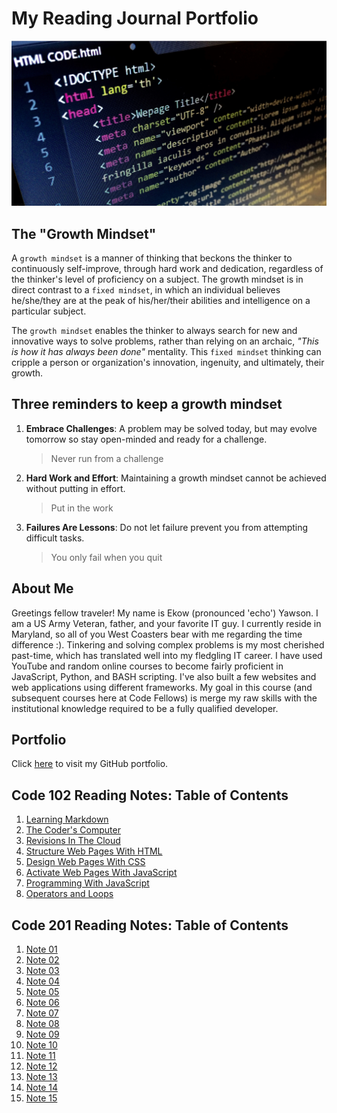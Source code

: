 # My Reading Journal Portfolio

![HTML Image](images/html-structure.png)

## The "Growth Mindset"

A `growth mindset` is a manner of thinking that beckons the thinker to continuously self-improve, through hard work and dedication, regardless of the thinker's level of proficiency on a subject. The growth mindset is in direct contrast to a `fixed mindset`, in which an individual believes he/she/they are at the peak of his/her/their abilities and intelligence on a particular subject.

The `growth mindset` enables the thinker to always search for new and innovative ways to solve problems, rather than relying on an archaic, *"This is how it has always been done"* mentality. This `fixed mindset` thinking can cripple a person or organization's innovation, ingenuity, and ultimately, their growth.

## Three reminders to keep a growth mindset

1. **Embrace Challenges**: A problem may be solved today, but may evolve tomorrow so stay open-minded and ready for a challenge.
   > Never run from a challenge
2. **Hard Work and Effort**: Maintaining a growth mindset cannot be achieved without putting in effort.
   > Put in the work
3. **Failures Are Lessons**: Do not let failure prevent you from attempting difficult tasks.
   > You only fail when you quit

## About Me

Greetings fellow traveler! My name is Ekow (pronounced 'echo') Yawson. I am a US Army Veteran, father, and your favorite IT guy. I currently reside in Maryland, so all of you West Coasters bear with me regarding the time difference :). Tinkering and solving complex problems is my most cherished past-time, which has translated well into my fledgling IT career. I have used YouTube and random online courses to become fairly proficient in JavaScript, Python, and BASH scripting. I've also built a few websites and web applications using different frameworks. My goal in this course (and subsequent courses here at Code Fellows) is merge my raw skills with the institutional knowledge required to be a fully qualified developer.

## Portfolio

Click [here](https://github.com/ekowyawson) to visit my GitHub portfolio.

## Code 102 Reading Notes: Table of Contents

1. [Learning Markdown](https://ekowyawson.github.io/reading-notes/102-notes/1_learning-markdown)
1. [The Coder's Computer](https://ekowyawson.github.io/reading-notes/102-notes/2_the-coders-computer)
1. [Revisions In The Cloud](https://ekowyawson.github.io/reading-notes/102-notes/3_revisions-and-the-cloud)
1. [Structure Web Pages With HTML](https://ekowyawson.github.io/reading-notes/102-notes/4_structure-web-pages-with-html)
1. [Design Web Pages With CSS](https://ekowyawson.github.io/reading-notes/102-notes/5_design_web_pages_with_css)
1. [Activate Web Pages With JavaScript](https://ekowyawson.github.io/reading-notes/102-notes/6_activate_web_pages_with_javascript)
1. [Programming With JavaScript](https://ekowyawson.github.io/reading-notes/102-notes/7_programming_with_javascript)
1. [Operators and Loops](https://ekowyawson.github.io/reading-notes/102-notes/8_operators_and_loops)

## Code 201 Reading Notes: Table of Contents

1. [Note 01](https://ekowyawson.github.io/reading-notes/201-notes/note_1)
1. [Note 02](https://ekowyawson.github.io/reading-notes/201-notes/note_2)
1. [Note 03](https://ekowyawson.github.io/reading-notes/201-notes/note_3)
1. [Note 04](https://ekowyawson.github.io/reading-notes/201-notes/note_4)
1. [Note 05](https://ekowyawson.github.io/reading-notes/201-notes/note_5)
1. [Note 06](https://ekowyawson.github.io/reading-notes/201-notes/note_6)
1. [Note 07](https://ekowyawson.github.io/reading-notes/201-notes/note_7)
1. [Note 08](https://ekowyawson.github.io/reading-notes/201-notes/note_8)
1. [Note 09](https://ekowyawson.github.io/reading-notes/201-notes/note_9)
1. [Note 10](https://ekowyawson.github.io/reading-notes/201-notes/note_10)
1. [Note 11](https://ekowyawson.github.io/reading-notes/201-notes/note_11)
1. [Note 12](https://ekowyawson.github.io/reading-notes/201-notes/note_12)
1. [Note 13](https://ekowyawson.github.io/reading-notes/201-notes/note_13)
1. [Note 14](https://ekowyawson.github.io/reading-notes/201-notes/note_14)
1. [Note 15](https://ekowyawson.github.io/reading-notes/201-notes/note_15)
